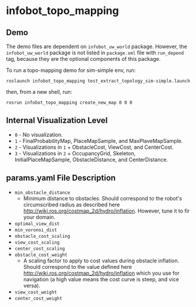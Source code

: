 # infobot_topo_mapping

## Demo
The demo files are dependent on `infobot_uw_world` package. However, the `infobot_uw_world` package is not listed in `package.xml` file with `run_depend` tag, because they are the optional components of this package.

To run a topo-mapping demo for sim-simple env, run:
```
roslaunch infobot_topo_mapping test_extract_topology_sim-simple.launch
```
then, from a new shell, run:
```
rosrun infobot_topo_mapping create_new_map 0 0 0
```

## Internal Visualization Level
* `0` - No visualization.
* `1` - FinalProbabilityMap, PlaceMapSample, and MaxPlaveMapSample.
* `2` - Visualizations in `1` + ObstacleCost, ViewCost, and CenterCost.
* `3` - Visualizations in `2` + OccupancyGrid, Skeleton, InitialPlaceMapSample, ObstacleDistance, and CenterDistance.

## params.yaml File Description
* `min_obstacle_distance`
  * Minimum distance to obstacles. Should correspond to the robot's circumscribed radius as described here http://wiki.ros.org/costmap_2d/hydro/inflation. However, tune it to fir your domain.
* `optimal_view_dist`
* `min_voronoi_dist`
* `obstacle_cost_scaling`
* `view_cost_scaling`
* `center_cost_scaling`
* `obstacle_cost_weight`
  * A scaling factor to apply to cost values during obstacle inflation. Should correspond to the value defined here http://wiki.ros.org/costmap_2d/hydro/inflation which you use for navigation (a high value means the cost curve is steep, and vice versa).
* `view_cost_weight`
* `center_cost_weight`
